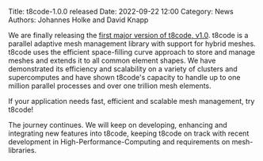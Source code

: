 Title: t8code-1.0.0 released
Date: 2022-09-22 12:00
Category: News
Authors: Johannes Holke and David Knapp


We are finally releasing the <a href="https://github.com/DLR-AMR/t8code">first major version of t8code, v1.0</a>. t8code is a parallel adaptive mesh management library with support for hybrid meshes.
t8code uses the efficient space-filling curve approach to store and manage meshes and extends it to all common element shapes.
We have demonstrated its efficiency and scalability on a variety of clusters and supercomputes and have shown t8code's capacity to handle up to one million parallel processes and over one trillion mesh elements.

If your application needs fast, efficient and scalable mesh management, try t8code!

The journey continues. We will keep on developing, enhancing and integrating new features into t8code, keeping t8code on track with recent development in High-Performance-Computing and requirements on mesh-libraries.
